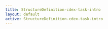 ```yaml
---
title: StructureDefinition-cdex-task-intro
layout: default
active: StructureDefinition-cdex-task-intro
---
```


